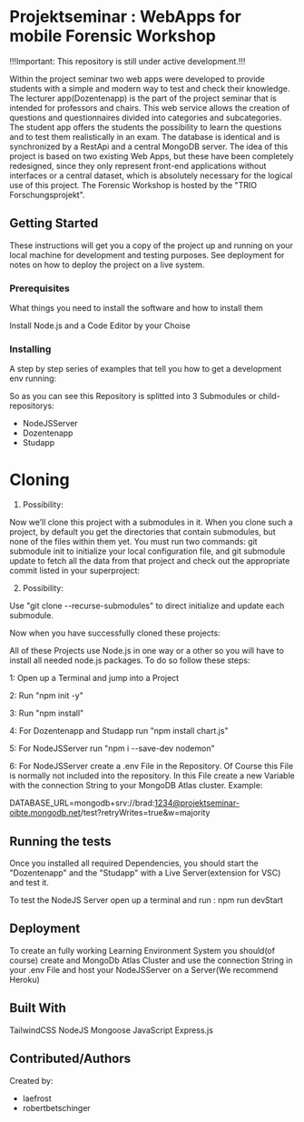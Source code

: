 # Projektseminar : WebApps for mobile Forensic Workshop

!!!Important: This repository is still under active development.!!!

Within the project seminar two web apps were developed to provide students with a simple and modern way to test and check their knowledge. The lecturer app(Dozentenapp) is the part of the project seminar that is intended for professors and chairs. This web service allows the creation of questions and questionnaires divided into categories and subcategories. The student app offers the students the possibility to learn the questions and to test them realistically in an exam. The database is identical and is synchronized by a RestApi and a central MongoDB server. The idea of this project is based on two existing Web Apps, but these have been completely redesigned, since they only represent front-end applications without interfaces or a central dataset, which is absolutely necessary for the logical use of this project. The Forensic Workshop is hosted by the "TRIO Forschungsprojekt".

## Getting Started

These instructions will get you a copy of the project up and running on your local machine for development and testing purposes. See deployment for notes on how to deploy the project on a live system.

### Prerequisites

What things you need to install the software and how to install them

Install Node.js and a Code Editor by your Choise

### Installing

A step by step series of examples that tell you how to get a development env running:

So as you can see this Repository is splitted into 3 Submodules or child-repositorys:
- NodeJSServer
- Dozentenapp
- Studapp

# Cloning
1. Possibility:

Now we’ll clone this project with a submodules in it. When you clone such a project, by default you get the directories that contain submodules, but none of the files within them yet.
You must run two commands: git submodule init to initialize your local configuration file, and git submodule update to fetch all the data from that project and check out the appropriate commit listed in your superproject:

2. Possibility:

Use "git clone --recurse-submodules" to direct initialize and update each submodule.


Now when you have successfully cloned these projects:

All of these Projects use Node.js in one way or a other so you will have to install all needed node.js packages. To do so follow these steps:

1: Open up a Terminal and jump into a Project

2: Run "npm init -y"

3: Run "npm install"

4: For Dozentenapp and Studapp run "npm install chart.js"

5: For NodeJSServer run "npm i --save-dev nodemon"

6: For NodeJSServer create a .env File in the Repository. Of Course this File is normally not included into the repository.
   In this File create a new Variable with the connection String to your MongoDB Atlas cluster.
   Example:
   
  DATABASE_URL=mongodb+srv://brad:1234@projektseminar-oibte.mongodb.net/test?retryWrites=true&w=majority

## Running the tests

Once you installed all required Dependencies, you should start the "Dozentenapp" and the "Studapp" with a Live Server(extension for VSC) and test it.

To test the NodeJS Server open up a terminal and run : npm run devStart


## Deployment

To create an fully working Learning Environment System you should(of course) create and MongoDb Atlas Cluster and use the connection String in your .env File and host your NodeJSServer on a Server(We recommend Heroku)

## Built With

TailwindCSS
NodeJS
Mongoose
JavaScript
Express.js

## Contributed/Authors

Created by:
 - laefrost
 - robertbetschinger





